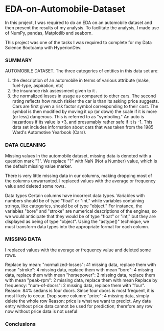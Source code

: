 # EDA-on-Automobile-Dataset

In this project, I was required to do an EDA on an automobile dataset and then present the results of my analysis. To facilitate the analysis, I made use of NumPy, pandas, Matplotlib and seaborn. 

This project was one of the tasks I was required to complete for my Data Science Bootcamp with HyperionDev. 

### SUMMARY
AUTOMOBILE DATASET. 
The three categories of entities in this data set are:
1.	the description of an automobile in terms of various attribute (make, fuel-type, aspiration, etc)
2.	 the insurance risk assessment given to it .
3.	 the normalized losses in usage as compared to other cars.
The second rating reflects how much riskier the car is than its asking price suggests. Cars are first given a risk factor symbol corresponding to their cost. The symbol is then modified by moving it up (or down) the scale if it is more (or less) dangerous. This is referred to as "symboling." An auto is hazardous if its value is +3, and presumably rather safe if it is -1.
This data set includes information about cars that was taken from the 1985 Ward's Automotive Yearbook (Cars).

### DATA CLEANING
Missing values
In the automobile dataset, missing data is denoted with a question mark "?". We replace "?" with NaN (Not a Number) value, which is the default missing value marker.

There is very little missing data in our columns, making dropping most of the columns unwarranted. I replaced values with the average or frequency value and deleted some rows. 

Data types
Certain columns have incorrect data types. Variables with numbers should be of type "float" or "int," while variables containing strings, like categories, should be of type "object." For instance, the variables "bore" and "stroke" are numerical descriptions of the engines, so we would anticipate that they would be of type "float" or "int," but they are displayed as being of type "object". Using the "astype()" technique, we must transform data types into the appropriate format for each column.

### MISSING DATA
I replaced values with the average or frequency value and deleted some rows.

Replace by mean:
"normalized-losses": 41 missing data, replace them with mean
"stroke": 4 missing data, replace them with mean
"bore": 4 missing data, replace them with mean
"horsepower": 2 missing data, replace them with mean
"peak-rpm": 2 missing data, replace them with mean
Replace by frequency:
"num-of-doors": 2 missing data, replace them with "four". Reason: 84% sedans is four doors. Since four doors is most frequent, it is most likely to occur.
Drop some column:
"price": 4 missing data, simply delete the whole row Reason: price is what we want to predict. Any data entry without price data cannot be used for prediction; therefore any row now without price data is not useful 

### Conclusions 








